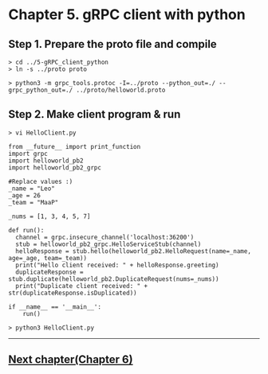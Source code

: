 # Chapter 5. gRPC client with python

## Step 1. Prepare the proto file and compile
```
> cd ../5-gRPC_client_python
> ln -s ../proto proto
```

```
> python3 -m grpc_tools.protoc -I=../proto --python_out=./ --grpc_python_out=./ ../proto/helloworld.proto
```

## Step 2. Make client program & run
```
> vi HelloClient.py
```

```
from __future__ import print_function
import grpc
import helloworld_pb2
import helloworld_pb2_grpc

#Replace values :)
_name = "Leo"
_age = 26
_team = "MaaP"

_nums = [1, 3, 4, 5, 7]

def run():
  channel = grpc.insecure_channel('localhost:36200')
  stub = helloworld_pb2_grpc.HelloServiceStub(channel)
  helloResponse = stub.hello(helloworld_pb2.HelloRequest(name=_name, age=_age, team=_team))
  print("Hello client received: " + helloResponse.greeting)
  duplicateResponse = stub.duplicate(helloworld_pb2.DuplicateRequest(nums=_nums))
  print("Duplicate client received: " + str(duplicateResponse.isDuplicated))

if __name__ == '__main__':
    run()
```

```
> python3 HelloClient.py
```

---
## [Next chapter(Chapter 6)](https://github.com/Mussyan/grpc_handson/blob/master/6-gRPC_server_docker/Chapter6.md)